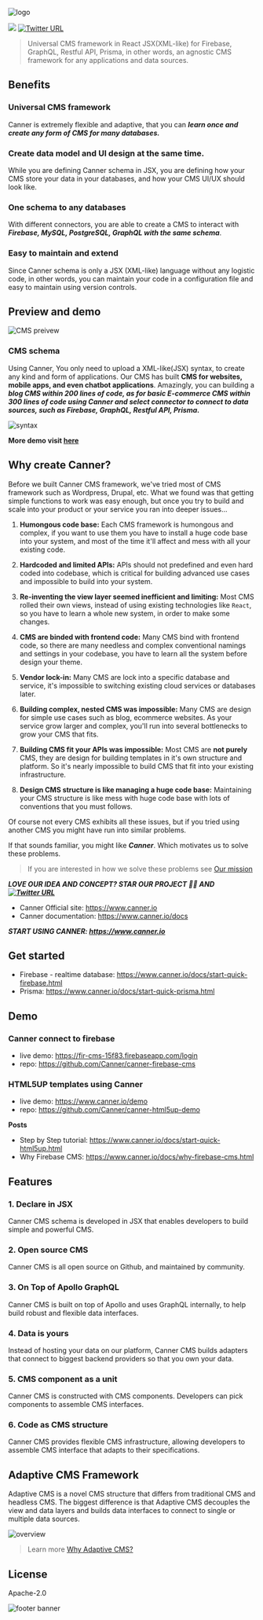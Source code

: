 ![logo](./docs/logo-word-alpha.svg)

[![](https://img.shields.io/gitter/room/nwjs/nw.js.svg)](https://gitter.im/Canner/CannerCMS?utm_source=share-link&utm_medium=link&utm_campaign=share-link) 
[![Twitter URL](https://img.shields.io/twitter/url/http/shields.io.svg?style=social)](https://twitter.com/intent/tweet?text=Build%20CMS%20in%20React%20JSX(XML-like)%20for%20Firebase%2C%20GraphQL%2C%20Restful%20API%2C%20Prisma%20using%20%40cannerIO%2C%20open%20source%20at%3A%20https%3A%2F%2Fgithub.com%2FCanner%2Fcanner)

> Universal CMS framework in React JSX(XML-like) for Firebase, GraphQL, Restful API, Prisma, in other words, an agnostic CMS framework for any applications and data sources. 

## Benefits

### Universal CMS framework

Canner is extremely flexible and adaptive, that you can ***learn once and create any form of CMS for many databases.***

### Create data model and UI design at the same time.

While you are defining Canner schema in JSX, you are defining how your CMS store your data in your databases, and how your CMS UI/UX should look like.

### One schema to any databases

With different connectors, you are able to create a CMS to interact with ***Firebase, MySQL, PostgreSQL, GraphQL with the same schema***.

### Easy to maintain and extend

Since Canner schema is only a JSX (XML-like) language without any logistic code, in other words, you can maintain your code in a configuration file and easy to maintain using version controls.

## Preview and demo

![CMS preivew](./docs/cms-preview.png)

### CMS schema

Using Canner, You only need to upload a XML-like(JSX) syntax, to create any kind and form of applications. Our CMS has built **CMS for websites, mobile apps, and even chatbot applications**. Amazingly, you can building a ***blog CMS within 200 lines of code, as for basic E-commerce CMS within 300 lines of code using Canner and select connector to connect to data sources, such as Firebase, GraphQL, Restful API, Prisma.***

![syntax](./docs/syntax.png)

**More demo visit [here](https://www.canner.io/)**

## Why create Canner?


Before we built Canner CMS framework, we've tried most of CMS framework such as Wordpress, Drupal, etc. What we found was that getting simple functions to work was easy enough, but once you try to build and scale into your product or your service you ran into deeper issues...

1. **Humongous code base:**  Each CMS framework is humongous and complex, if you want to use them you have to install a huge code base into your system, and most of the time it'll affect and mess with all your existing code.

2. **Hardcoded and limited APIs:**  APIs should not predefined and even hard coded into codebase, which is critical for building advanced use cases and impossible to build into your system.

3. **Re-inventing the view layer seemed inefficient and limiting:**  Most CMS rolled their own views, instead of using existing technologies like `React`, so you have to learn a whole new system, in order to make some changes.

4. **CMS are binded with frontend code:**  Many CMS bind with frontend code, so there are many needless and complex conventional namings and settings in your codebase, you have to learn all the system before design your theme.

5. **Vendor lock-in:** Many CMS are lock into a specific database and service, it's impossible to switching existing cloud services or databases later.

6. **Building complex, nested CMS was impossible:** Many CMS are design for simple use cases such as blog, ecommerce websites. As your service grow larger and complex, you'll run into several bottlenecks to grow your CMS that fits.

7. **Building CMS fit your APIs was impossible:** Most CMS are **not purely** CMS, they are design for building templates in it's own structure and platform.  So it's nearly impossible to build CMS that fit into your existing infrastructure.

8. **Design CMS structure is like managing a huge code base:** Maintaining your CMS structure is like mess with huge code base with lots of conventions that you must follows.

Of course not every CMS exhibits all these issues, but if you tried using another CMS you might have run into similar problems.

If that sounds familiar, you might like ***Canner***. Which motivates us to solve these problems.

> If you are interested in how we solve these problems see [Our mission](https://www.canner.io/docs/why-mission.html)

***LOVE OUR IDEA AND CONCEPT? STAR OUR PROJECT 🌟🌟 AND [![Twitter URL](https://img.shields.io/twitter/url/http/shields.io.svg?style=social)](https://twitter.com/intent/tweet?text=Build%20CMS%20in%20React%20JSX(XML-like)%20for%20Firebase%2C%20GraphQL%2C%20Restful%20API%2C%20Prisma%20using%20%40cannerIO%2C%20open%20source%20at%3A%20https%3A%2F%2Fgithub.com%2FCanner%2Fcanner)***

- Canner Official site: https://www.canner.io
- Canner documentation: https://www.canner.io/docs

***START USING CANNER: https://www.canner.io***

## Get started

- Firebase - realtime database: https://www.canner.io/docs/start-quick-firebase.html
- Prisma: https://www.canner.io/docs/start-quick-prisma.html


## Demo

### Canner connect to firebase

- live demo: https://fir-cms-15f83.firebaseapp.com/login
- repo: https://github.com/Canner/canner-firebase-cms

### HTML5UP templates using Canner

- live demo:  https://www.canner.io/demo
- repo: https://github.com/Canner/canner-html5up-demo

**Posts**

- Step by Step tutorial: https://www.canner.io/docs/start-quick-html5up.html
- Why Firebase CMS: https://www.canner.io/docs/why-firebase-cms.html

## Features

### 1. Declare in JSX

Canner CMS schema is developed in JSX that enables developers to build simple and powerful CMS.

### 2. Open source CMS

Canner CMS is all open source on Github, and maintained by community.

### 3. On Top of Apollo GraphQL

Canner CMS is built on top of Apollo and uses GraphQL internally, to help build robust and flexible data interfaces.

### 4. Data is yours

Instead of hosting your data on our platform, Canner CMS builds adapters that connect to biggest backend providers so that you own your data.

### 5. CMS component as a unit

Canner CMS is constructed with CMS components. Developers can pick components to assemble CMS interfaces.

### 6. Code as CMS structure

Canner CMS provides flexible CMS infrastructure, allowing developers to assemble CMS interface that adapts to their specifications.

## Adaptive CMS Framework

Adaptive CMS is a novel CMS structure that differs from traditional CMS and headless CMS. The biggest difference is that Adaptive CMS decouples the view and data layers and builds data interfaces to connect to single or multiple data sources.

![overview](http://www.canner.io/docs/assets/revolution.png)

> Learn more [Why Adaptive CMS?](http://www.canner.io/docs/why-adaptive-cms.html)



## License

Apache-2.0

![footer banner](https://user-images.githubusercontent.com/26116324/37811196-a437d930-2e93-11e8-97d8-0653ace2a46d.png)
